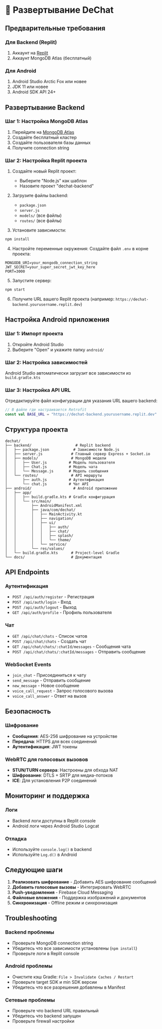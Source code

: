 # 🚀 Развертывание DeChat

## Предварительные требования

### Для Backend (Replit)
1. Аккаунт на [Replit](https://replit.com)
2. Аккаунт MongoDB Atlas (бесплатный)

### Для Android
1. Android Studio Arctic Fox или новее
2. JDK 11 или новее
3. Android SDK API 24+

## Развертывание Backend

### Шаг 1: Настройка MongoDB Atlas
1. Перейдите на [MongoDB Atlas](https://www.mongodb.com/atlas)
2. Создайте бесплатный кластер
3. Создайте пользователя базы данных
4. Получите connection string

### Шаг 2: Настройка Replit проекта
1. Создайте новый Replit проект:
   - Выберите "Node.js" как шаблон
   - Назовите проект "dechat-backend"

2. Загрузите файлы backend:
   - `package.json`
   - `server.js`
   - `models/` (все файлы)
   - `routes/` (все файлы)

3. Установите зависимости:
```bash
npm install
```

4. Настройте переменные окружения:
Создайте файл `.env` в корне проекта:
```env
MONGODB_URI=your_mongodb_connection_string
JWT_SECRET=your_super_secret_jwt_key_here
PORT=3000
```

5. Запустите сервер:
```bash
npm start
```

6. Получите URL вашего Replit проекта (например: `https://dechat-backend.yourusername.replit.dev`)

## Настройка Android приложения

### Шаг 1: Импорт проекта
1. Откройте Android Studio
2. Выберите "Open" и укажите папку `android/`

### Шаг 2: Настройка зависимостей
Android Studio автоматически загрузит все зависимости из `build.gradle.kts`

### Шаг 3: Настройка API URL
Отредактируйте файл конфигурации для указания URL вашего backend:
```kotlin
// В файле где настраивается Retrofit
const val BASE_URL = "https://dechat-backend.yourusername.replit.dev"
```

## Структура проекта

```
dechat/
├── backend/                    # Replit backend
│   ├── package.json           # Зависимости Node.js
│   ├── server.js             # Главный сервер Express + Socket.io
│   ├── models/               # MongoDB модели
│   │   ├── User.js          # Модель пользователя
│   │   ├── Chat.js          # Модель чата
│   │   └── Message.js       # Модель сообщения
│   └── routes/               # API маршруты
│       ├── auth.js          # Аутентификация
│       └── chat.js          # Чат API
├── android/                   # Android приложение
│   ├── app/
│   │   ├── build.gradle.kts # Gradle конфигурация
│   │   └── src/main/
│   │       ├── AndroidManifest.xml
│   │       ├── java/com/dechat/
│   │       │   ├── MainActivity.kt
│   │       │   ├── navigation/
│   │       │   ├── ui/
│   │       │   │   ├── auth/
│   │       │   │   ├── chat/
│   │       │   │   ├── splash/
│   │       │   │   └── theme/
│   │       │   └── service/
│   │       └── res/values/
│   └── build.gradle.kts      # Project-level Gradle
└── docs/                     # Документация
```

## API Endpoints

### Аутентификация
- `POST /api/auth/register` - Регистрация
- `POST /api/auth/login` - Вход
- `POST /api/auth/logout` - Выход
- `GET /api/auth/profile` - Профиль пользователя

### Чат
- `GET /api/chat/chats` - Список чатов
- `POST /api/chat/chats` - Создать чат
- `GET /api/chat/chats/:chatId/messages` - Сообщения чата
- `POST /api/chat/chats/:chatId/messages` - Отправить сообщение

### WebSocket Events
- `join_chat` - Присоединиться к чату
- `send_message` - Отправить сообщение
- `new_message` - Новое сообщение
- `voice_call_request` - Запрос голосового вызова
- `voice_call_answer` - Ответ на вызов

## Безопасность

### Шифрование
- **Сообщения**: AES-256 шифрование на устройстве
- **Передача**: HTTPS для всех соединений
- **Аутентификация**: JWT токены

### WebRTC для голосовых вызовов
- **STUN/TURN сервера**: Настроены для обхода NAT
- **Шифрование**: DTLS + SRTP для медиа-потоков
- **ICE**: Для установления P2P соединений

## Мониторинг и поддержка

### Логи
- Backend логи доступны в Replit console
- Android логи через Android Studio Logcat

### Отладка
- Используйте `console.log()` в backend
- Используйте `Log.d()` в Android

## Следующие шаги

1. **Реализовать шифрование** - Добавить AES шифрование сообщений
2. **Добавить голосовые вызовы** - Интегрировать WebRTC
3. **Push-уведомления** - Firebase Cloud Messaging
4. **Файловые вложения** - Поддержка изображений и документов
5. **Синхронизация** - Offline режим и синхронизация

## Troubleshooting

### Backend проблемы
- Проверьте MongoDB connection string
- Убедитесь что все зависимости установлены (`npm install`)
- Проверьте логи в Replit console

### Android проблемы
- Очистите кэш Gradle: `File > Invalidate Caches / Restart`
- Проверьте target SDK и min SDK версии
- Убедитесь что все разрешения добавлены в Manifest

### Сетевые проблемы
- Проверьте что backend URL правильный
- Убедитесь что backend запущен
- Проверьте firewall настройки
